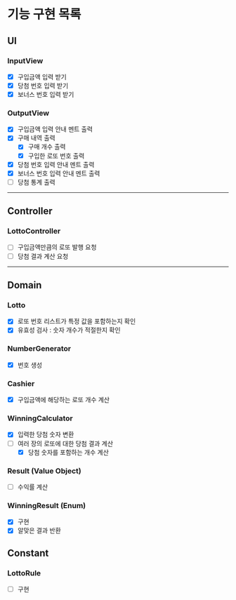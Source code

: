 # 기능 구현 목록

## UI

### InputView

- [x] 구입금액 입력 받기
- [x] 당첨 번호 입력 받기
- [x] 보너스 번호 입력 받기

### OutputView

- [x] 구입금액 입력 안내 멘트 출력
- [x] 구매 내역 출력
    - [x] 구매 개수 출력
    - [x] 구입한 로또 번호 출력
- [x] 당첨 번호 입력 안내 멘트 출력
- [x] 보너스 번호 입력 안내 멘트 출력
- [ ] 당첨 통계 출력

---

## Controller

### LottoController

- [ ] 구입금액만큼의 로또 발행 요청
- [ ] 당첨 결과 계산 요청

---

## Domain

### Lotto

- [x] 로또 번호 리스트가 특정 값을 포함하는지 확인
- [x] 유효성 검사 : 숫자 개수가 적절한지 확인

### NumberGenerator

- [x] 번호 생성

### Cashier

- [x] 구입금액에 해당하는 로또 개수 계산

### WinningCalculator

- [x] 입력한 당첨 숫자 변환
- [ ] 여러 장의 로또에 대한 당첨 결과 계산
    - [x] 당첨 숫자를 포함하는 개수 계산

### Result (Value Object)

- [ ] 수익률 계산

### WinningResult (Enum)

- [x] 구현
- [x] 알맞은 결과 반환

## Constant

### LottoRule

- [ ] 구현